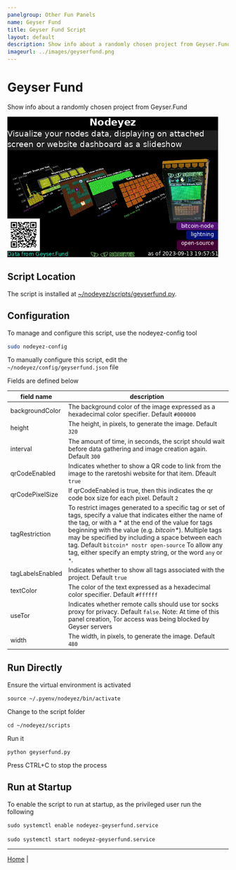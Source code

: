```yaml
---
panelgroup: Other Fun Panels
name: Geyser Fund
title: Geyser Fund Script
layout: default
description: Show info about a randomly chosen project from Geyser.Fund
imageurl: ../images/geyserfund.png
---
```


# Geyser Fund

Show info about a randomly chosen project from Geyser.Fund

![sample image of Geyser Fund](../images/geyserfund.png)

## Script Location

The script is installed at
[~/nodeyez/scripts/geyserfund.py](../scripts/geyserfund.py).

## Configuration

To manage and configure this script, use the nodeyez-config tool

```sh
sudo nodeyez-config
```

To manually configure this script, edit the `~/nodeyez/config/geyserfund.json` file

Fields are defined below

| field name | description |
| --- | --- |
| backgroundColor | The background color of the image expressed as a hexadecimal color specifier. Default `#000000` |
| height | The height, in pixels, to generate the image. Default `320` |
| interval | The amount of time, in seconds, the script should wait before data gathering and image creation again. Default `300` |
| qrCodeEnabled | Indicates whether to show a QR code to link from the image to the raretoshi website for that item. Dfeault `true` |
| qrCodePixelSize | If qrCodeEnabled is true, then this indicates the qr code box size for each pixel. Default `2` |
| tagRestriction | To restrict images generated to a specific tag or set of tags, specify a value that indicates either the name of the tag, or with a * at the end of the value for tags beginning with the value (e.g. _bitcoin*_). Multiple tags may be specified by including a space between each tag. Default `bitcoin* nostr open-source` To allow any tag, either specify an empty string, or the word `any` or `*`. |
| tagLabelsEnabled | Indicates whether to show all tags associated with the project. Default `true` |
| textColor | The color of the text expressed as a hexadecimal color specifier. Default `#ffffff` | 
| useTor | Indicates whether remote calls should use tor socks proxy for privacy. Default `false`. Note: At time of this panel creation, Tor access was being blocked by Geyser servers |
| width | The width, in pixels, to generate the image. Default `480` |

## Run Directly

Ensure the virtual environment is activated
```shell
source ~/.pyenv/nodeyez/bin/activate
```

Change to the script folder
```shell
cd ~/nodeyez/scripts
```

Run it
```shell
python geyserfund.py
```

Press CTRL+C to stop the process

## Run at Startup

To enable the script to run at startup, as the privileged user run the following

```shell
sudo systemctl enable nodeyez-geyserfund.service

sudo systemctl start nodeyez-geyserfund.service
```

---

[Home](../) | 